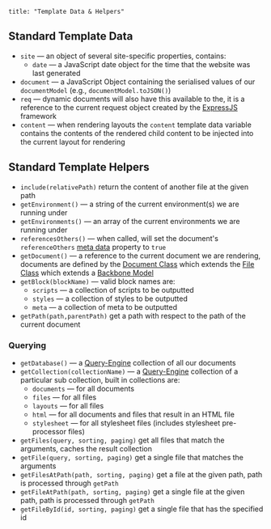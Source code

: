 ```
title: "Template Data & Helpers"
```

## Standard Template Data

- `site` &mdash; an object of several site-specific properties, contains:
	- `date` &mdash; a JavaScript date object for the time that the website was last generated
- `document` &mdash; a JavaScript Object containing the serialised values of our `documentModel` (e.g., `documentModel.toJSON()`)
- `req` &mdash; dynamic documents will also have this available to the, it is a reference to the current request object created by the [ExpressJS](http://expressjs.com) framework
- `content` &mdash; when rendering layouts the `content` template data variable contains the contents of the rendered child content to be injected into the current layout for rendering

## Standard Template Helpers

- `include(relativePath)` return the content of another file at the given path
- `getEnvironment()` &mdash; a string of the current environment(s) we are running under
- `getEnvironments()` &mdash; an array of the current environments we are running under
- `referencesOthers()` &mdash; when called, will set the document's `referenceOthers` [meta data](https://docpad.org/docs/meta-data) property to `true`
- `getDocument()` &mdash; a reference to the current document we are rendering, documents are defined by the [Document Class][] which extends the [File Class][] which extends a [Backbone Model][]
- `getBlock(blockName)` &mdash; valid block names are:
	- `scripts` &mdash; a collection of scripts to be outputted
	- `styles` &mdash; a collection of styles to be outputted
	- `meta` &mdash; a collection of meta to be outputted
- `getPath(path,parentPath)` get a path with respect to the path of the current document

### Querying

- `getDatabase()` &mdash; a [Query-Engine][] collection of all our documents
- `getCollection(collectionName)` &mdash; a [Query-Engine][] collection of a particular sub collection, built in collections are:
	- `documents` &mdash; for all documents
	- `files` &mdash; for all files
	- `layouts` &mdash; for all files
	- `html` &mdash; for all documents and files that result in an HTML file
	- `stylesheet` &mdash; for all stylesheet files (includes stylesheet pre-processor files)
- `getFiles(query, sorting, paging)` get all files that match the arguments, caches the result collection
- `getFile(query, sorting, paging)` get a single file that matches the arguments
- `getFilesAtPath(path, sorting, paging)` get a file at the given path, path is processed through `getPath`
- `getFileAtPath(path, sorting, paging)` get a single file at the given path, path is processed through `getPath`
- `getFileById(id, sorting, paging)` get a single file that has the specified id

[Document Class]: https://github.com/bevry/docpad/blob/master/src/lib/models/document.coffee
[File Class]: https://github.com/bevry/docpad/blob/master/src/lib/models/file.coffee
[Backbone Model]: http://backbonejs.org/#Model
[Query-Engine]: https://github.com/bevry/query-engine
